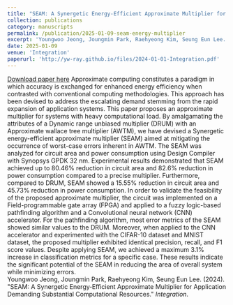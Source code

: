 ```yaml
---
title: "SEAM: A Synergetic Energy‑Efficient Approximate Multiplier for Application Demanding Substantial Computational Resources"
collection: publications
category: manuscripts
permalink: /publication/2025-01-09-seam-energy-multiplier
excerpt: 'Youngwoo Jeong, Joungmin Park, Raehyeong Kim, Seung Eun Lee. (2024). &quot;SEAM: A Synergetic Energy‑Efficient Approximate Multiplier for Application Demanding Substantial Computational Resources.&quot; <i>Integration</i>.'
date: 2025-01-09
venue: 'Integration'
paperurl: 'http://yw-ray.github.io/files/2024-01-01-Integration.pdf'
---
```


<a href='http://yw-ray.github.io/files/2024-01-01-Integration.pdf'>Download paper here</a>
Approximate computing constitutes a paradigm in which accuracy is exchanged for enhanced energy efficiency when contrasted with conventional computing methodologies. This approach has been devised to address the escalating demand stemming from the rapid expansion of application systems. This paper proposes an approximate multiplier for systems with heavy computational load. By amalgamating the attributes of a Dynamic range unbiased multiplier (DRUM) with an Approximate wallace tree multiplier (AWTM), we have devised a Synergetic energy-efficient approximate multiplier (SEAM) aimed at mitigating the occurrence of worst-case errors inherent in AWTM. The SEAM was analyzed for circuit area and power consumption using Design Compiler with Synopsys GPDK 32 nm. Experimental results demonstrated that SEAM achieved up to 80.46% reduction in circuit area and 82.6% reduction in power consumption compared to a precise multiplier. Furthermore, compared to DRUM, SEAM showed a 15.55% reduction in circuit area and 45.73% reduction in power consumption. In order to validate the feasibility of the proposed approximate multiplier, the circuit was implemented on a Field-programmable gate array (FPGA) and applied to a fuzzy logic-based pathfinding algorithm and a Convolutional neural network (CNN) accelerator. For the pathfinding algorithm, most error metrics of the SEAM showed similar values to the DRUM. Moreover, when applied to the CNN accelerator and experimented with the CIFAR-10 dataset and MNIST dataset, the proposed multiplier exhibited identical precision, recall, and F1 score values. Despite applying SEAM, we achieved a maximum 3.1% increase in classification metrics for a specific case. These results indicate the significant potential of the SEAM in reducing the area of overall system while minimizing errors.  
Youngwoo Jeong, Joungmin Park, Raehyeong Kim, Seung Eun Lee. (2024). &quot;SEAM: A Synergetic Energy‑Efficient Approximate Multiplier for Application Demanding Substantial Computational Resources.&quot; <i>Integration</i>.
